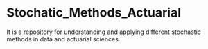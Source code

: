 # Stochatic_Methods_Actuarial
It is a repository for understanding and applying different stochastic methods in data and actuarial sciences. 
